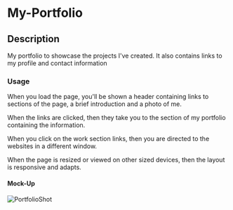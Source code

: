 # My-Portfolio

## Description
My portfolio to showcase the projects I've created. It also contains links to my profile and contact information

### Usage
When you load the page, you'll be shown a header containing links to sections of the page, a brief introduction and a photo of me.

When the links are clicked, then they take you to the section of my portfolio containing the information.

When you click on the work section links, then you are directed to the websites in a different window.

When the page is resized or viewed on other sized devices, then the layout is responsive and adapts.

#### Mock-Up

![PortfolioShot](https://github.com/Jimbobster/My-Portfolio/assets/146639118/63e894be-5e33-4427-9ba8-542d837461db)




